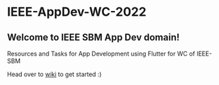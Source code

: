 # IEEE-AppDev-WC-2022

## Welcome to IEEE SBM App Dev domain!
Resources and Tasks for App Development using Flutter for WC of IEEE-SBM

Head over to [wiki](https://github.com/geekyprawins/IEEE-AppDev-WC-2022/wiki) to get started :)

